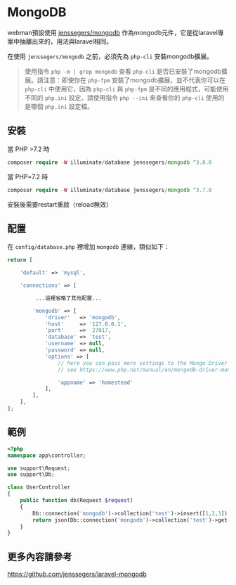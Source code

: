 # MongoDB

webman預設使用 [jenssegers/mongodb](https://github.com/jenssegers/laravel-mongodb) 作為mongodb元件，它是從laravel專案中抽離出來的，用法與laravel相同。

在使用 `jenssegers/mongodb` 之前，必須先為 `php-cli` 安裝mongodb擴展。

> 使用指令 `php -m | grep mongodb` 查看 `php-cli` 是否已安裝了mongodb擴展。請注意：即使你在 `php-fpm` 安裝了mongodb擴展，並不代表你可以在 `php-cli` 中使用它，因為 `php-cli` 與 `php-fpm` 是不同的應用程式，可能使用不同的 `php.ini` 設定。請使用指令 `php --ini` 來查看你的 `php-cli` 使用的是哪個 `php.ini` 設定檔。

## 安裝

當 PHP >7.2 時
```php
composer require -W illuminate/database jenssegers/mongodb ^3.8.0
```
當 PHP=7.2 時
```php
composer require -W illuminate/database jenssegers/mongodb ^3.7.0
```

安裝後需要restart重啟（reload無效）

## 配置
在 `config/database.php` 裡增加 `mongodb` 連線，類似如下：
```php
return [

    'default' => 'mysql',

    'connections' => [

         ...這裡省略了其他配置...

        'mongodb' => [
            'driver'   => 'mongodb',
            'host'     => '127.0.0.1',
            'port'     =>  27017,
            'database' => 'test',
            'username' => null,
            'password' => null,
            'options' => [
                // here you can pass more settings to the Mongo Driver Manager
                // see https://www.php.net/manual/en/mongodb-driver-manager.construct.php under "Uri Options" for a list of complete parameters that you can use

                'appname' => 'homestead'
            ],
        ],
    ],
];
```

## 範例
```php
<?php
namespace app\controller;

use support\Request;
use support\Db;

class UserController
{
    public function db(Request $request)
    {
        Db::connection('mongodb')->collection('test')->insert([1,2,3]);
        return json(Db::connection('mongodb')->collection('test')->get());
    }
}
```

## 更多內容請參考

https://github.com/jenssegers/laravel-mongodb
